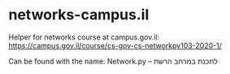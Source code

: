 # networks-campus.il

Helper for networks course at campus.gov.il: https://campus.gov.il/course/cs-gov-cs-networkpy103-2020-1/

Can be found with the name: Network.py – לתכנת במרחב הרשת
